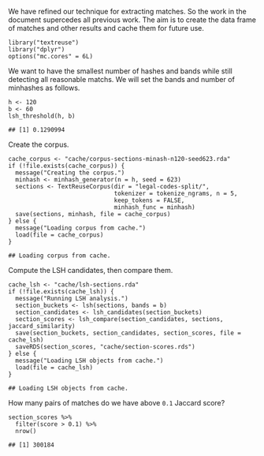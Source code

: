We have refined our technique for extracting matches. So the work in the
document supercedes all previous work. The aim is to create the data
frame of matches and other results and cache them for future use.

    library("textreuse")
    library("dplyr")
    options("mc.cores" = 6L)

We want to have the smallest number of hashes and bands while still
detecting all reasonable matchs. We will set the bands and number of
minhashes as follows.

    h <- 120
    b <- 60
    lsh_threshold(h, b)

    ## [1] 0.1290994

Create the corpus.

    cache_corpus <- "cache/corpus-sections-minash-n120-seed623.rda"
    if (!file.exists(cache_corpus)) {
      message("Creating the corpus.")
      minhash <- minhash_generator(n = h, seed = 623)
      sections <- TextReuseCorpus(dir = "legal-codes-split/",
                                  tokenizer = tokenize_ngrams, n = 5,
                                  keep_tokens = FALSE,
                                  minhash_func = minhash)
      save(sections, minhash, file = cache_corpus)
    } else {
      message("Loading corpus from cache.")
      load(file = cache_corpus)
    }

    ## Loading corpus from cache.

Compute the LSH candidates, then compare them.

    cache_lsh <- "cache/lsh-sections.rda"
    if (!file.exists(cache_lsh)) {
      message("Running LSH analysis.")
      section_buckets <- lsh(sections, bands = b)
      section_candidates <- lsh_candidates(section_buckets)
      section_scores <- lsh_compare(section_candidates, sections, jaccard_similarity)
      save(section_buckets, section_candidates, section_scores, file = cache_lsh)
      saveRDS(section_scores, "cache/section-scores.rds")
    } else {
      message("Loading LSH objects from cache.")
      load(file = cache_lsh)
    }

    ## Loading LSH objects from cache.

How many pairs of matches do we have above `0.1` Jaccard score?

    section_scores %>% 
      filter(score > 0.1) %>% 
      nrow()

    ## [1] 300184
